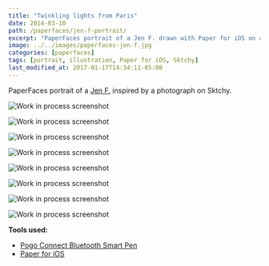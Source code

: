 ```yaml
---
title: "Twinkling lights from Paris"
date: 2014-03-10
path: /paperfaces/jen-f-portrait/
excerpt: "PaperFaces portrait of a Jen F. drawn with Paper for iOS on an iPad."
image: ../../images/paperfaces-jen-f.jpg
categories: [paperfaces]
tags: [portrait, illustration, Paper for iOS, Sktchy]
last_modified_at: 2017-01-17T14:34:11-05:00
---
```


PaperFaces portrait of a [Jen F.](https://sktchy.com/wvVXMH) inspired by a photograph on Sktchy.

![Work in process screenshot](../../images/paperfaces-jen-f-process-1-lg.jpg)

![Work in process screenshot](../../images/paperfaces-jen-f-process-2-lg.jpg)

![Work in process screenshot](../../images/paperfaces-jen-f-process-3-lg.jpg)

![Work in process screenshot](../../images/paperfaces-jen-f-process-4-lg.jpg)

![Work in process screenshot](../../images/paperfaces-jen-f-process-5-lg.jpg)

![Work in process screenshot](../../images/paperfaces-jen-f-process-6-lg.jpg)

![Work in process screenshot](../../images/paperfaces-jen-f-process-7-lg.jpg)

![Work in process screenshot](../../images/paperfaces-jen-f-process-8-lg.jpg)

**Tools used:**

- [Pogo Connect Bluetooth Smart Pen](https://www.amazon.com/gp/product/B009K448L4/ref=as_li_ss_tl?ie=UTF8&camp=1789&creative=390957&creativeASIN=B009K448L4&linkCode=as2&tag=mademist-20)
- [Paper for iOS](https://paper.bywetransfer.com/)
